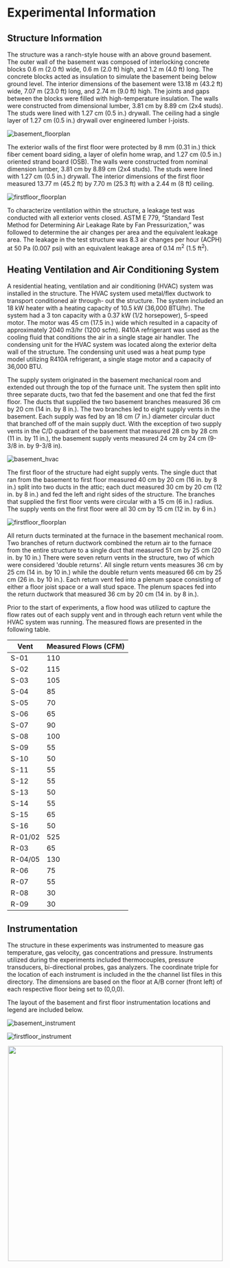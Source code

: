 # Experimental Information

## Structure Information

The structure was a ranch-style house with an above ground basement. The outer wall of the basement was composed of interlocking concrete blocks 0.6 m (2.0 ft) wide, 0.6 m (2.0 ft) high, and 1.2 m (4.0 ft) long. The concrete blocks acted as insulation to simulate the basement being below ground level. The interior dimensions of the basement were 13.18 m (43.2 ft) wide, 7.07 m (23.0 ft) long, and 2.74 m (9.0 ft) high. The joints and gaps between the blocks were filled with high-temperature insulation. The walls were constructed from dimensional lumber, 3.81 cm by 8.89 cm (2x4 studs). The studs were lined with 1.27 cm (0.5 in.) drywall. The ceiling had a single layer of 1.27 cm (0.5 in.) drywall over engineered lumber I-joists. 

![basement_floorplan](Floorplans/Basement_Dimensions.png)

The exterior walls of the first floor were protected by 8 mm (0.31 in.) thick fiber cement board siding, a layer of olefin home wrap, and 1.27 cm (0.5 in.) oriented strand board (OSB). The walls were constructed from nominal dimension lumber, 3.81 cm by 8.89 cm (2x4 studs). The studs were lined with 1.27 cm (0.5 in.) drywall. The interior dimensions of the first floor measured 13.77 m (45.2 ft) by 7.70 m (25.3 ft) with a 2.44 m (8 ft) ceiling.

![firstfloor_floorplan](Floorplans/First_Floor_Dimensions.png)

To characterize ventilation within the structure, a leakage test was conducted with all exterior vents closed. ASTM E 779, “Standard Test Method for Determining Air Leakage Rate by Fan Pressurization,” was followed to determine the air changes per area and the equivalent leakage area. The leakage in the test structure was 8.3 air changes per hour (ACPH) at 50 Pa (0.007 psi) with an equivalent leakage area of 0.14 m<sup>2</sup> (1.5 ft<sup>2</sup>).

## Heating Ventilation and Air Conditioning System

A residential heating, ventilation and air conditioning (HVAC) system was installed in the structure. The HVAC system used metal/flex ductwork to transport conditioned air through- out the structure. The system included an 18 kW heater with a heating capacity of 10.5 kW (36,000 BTU/hr). The system had a 3 ton capacity with a 0.37 kW (1/2 horsepower), 5-speed motor. The motor was 45 cm (17.5 in.) wide which resulted in a capacity of approximately 2040 m3/hr (1200 scfm). R410A refrigerant was used as the cooling fluid that conditions the air in a single stage air handler. The condensing unit for the HVAC system was located along the exterior delta wall of the structure. The condensing unit used was a heat pump type model utilizing R410A refrigerant, a single stage motor and a capacity of 36,000 BTU.

The supply system originated in the basement mechanical room and extended out through the top of the furnace unit. The system then split into three separate ducts, two that fed the basement and one that fed the first floor. The ducts that supplied the two basement branches measured 36 cm by 20 cm (14 in. by 8 in.). The two branches led to eight supply vents in the basement. Each supply was fed by an 18 cm (7 in.) diameter circular duct that branched off of the main supply duct. With the exception of two supply vents in the C/D quadrant of the basement that measured 28 cm by 28 cm (11 in. by 11 in.), the basement supply vents measured 24 cm by 24 cm (9-3/8 in. by 9-3/8 in).

![basement_hvac](Floorplans/Basement_HVAC.png)

The first floor of the structure had eight supply vents. The single duct that ran from the basement to first floor measured 40 cm by 20 cm (16 in. by 8 in.) split into two ducts in the attic; each duct measured 30 cm by 20 cm (12 in. by 8 in.) and fed the left and right sides of the structure. The branches that supplied the first floor vents were circular with a 15 cm (6 in.) radius. The supply vents on the first floor were all 30 cm by 15 cm (12 in. by 6 in.) 

![firstfloor_floorplan](Floorplans/First_Floor_HVAC.png)

All return ducts terminated at the furnace in the basement mechanical room. Two branches of return ductwork combined the return air to the furnace from the entire structure to a single duct that measured 51 cm by 25 cm (20 in. by 10 in.) There were seven return vents in the structure, two of which were considered 'double returns'. All single return vents measures 36 cm by 25 cm (14 in. by 10 in.) while the double return vents measured 66 cm by 25 cm (26 in. by 10 in.). Each return vent fed into a plenum space consisting of either a floor joist space or a wall stud space. The plenum spaces fed into the return ductwork that measured 36 cm by 20 cm (14 in. by 8 in.).

Prior to the start of experiments, a flow hood was utilized to capture the flow rates out of each supply vent and in through each return vent while the HVAC system was running. The measured flows are presented in the following table.

|Vent        | Measured Flows (CFM)   |
|------------|--------------------|
|S-01        | 110                |
|S-02        | 115                |
|S-03        | 105                |
|S-04        | 85                 |
|S-05        | 70                 |
|S-06        | 65                 |
|S-07        | 90                 |
|S-08        | 100                |
|S-09        | 55                 |
|S-10        | 50                 |
|S-11        | 55                 |
|S-12        | 55                 |
|S-13        | 50                 |
|S-14        | 55                 |
|S-15        | 65                 |
|S-16        | 50                 |
|R-01/02     | 525                |
|R-03        | 65                 |
|R-04/05     | 130                |
|R-06        | 75                 |
|R-07        | 55                 |
|R-08        | 30                 |
|R-09        | 30                 |

## Instrumentation

The structure in these experiments was instrumented to measure gas temperature, gas velocity, gas concentrations and pressure. Instruments utilized during the experiments included thermocouples, pressure transducers, bi-directional probes, gas analyzers. The coordinate triple for the location of each instrument is included in the the channel list files in this directory. The dimensions are based on the floor at A/B corner (front left) of each respective floor being set to (0,0,0).

The layout of the basement and first floor instrumentation locations and legend are included below. 

![basement_instrument](Floorplans/Basement_Instrumentation.png)

![firstfloor_instrument](Floorplans/First_Floor_Instrumentation.png)

<p style="text-align:center;"><img src="Floorplans/legend.png" width="500">


